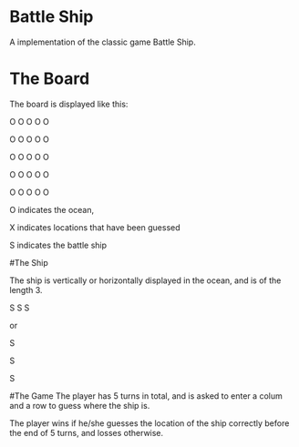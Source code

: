 # Battle Ship
A implementation of the classic game Battle Ship. 
# The Board
The board is displayed like this:

O O O O O

O O O O O

O O O O O

O O O O O

O O O O O

O indicates the ocean, 

X indicates locations that have been guessed

S indicates the battle ship

#The Ship

The ship is vertically or horizontally displayed in the ocean, and is of the length 3.

S  S  S

or 

S

S

S

#The Game
The player has 5 turns in total, and is asked to enter a colum and a row to guess where the ship is. 

The player wins if he/she guesses the location of the ship correctly before the end of 5 turns, and losses otherwise. 

